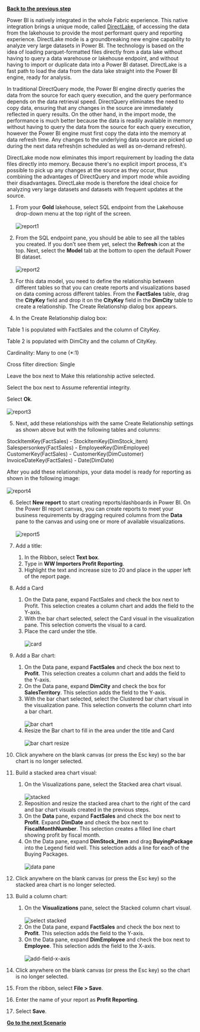 [**Back to the previous step**](/FromZeroToHero_Parma/Analytics%20-%20How%20To%20Proceed/7_Prepare_Gold_Layer.md)

Power BI is natively integrated in the whole Fabric experience. This native integration brings a unique mode, called [DirectLake](https://learn.microsoft.com/en-us/power-bi/enterprise/directlake-overview), of accessing the data from the lakehouse to provide the most performant query and reporting experience. DirectLake mode is a groundbreaking new engine capability to analyze very large datasets in Power BI. The technology is based on the idea of loading parquet-formatted files directly from a data lake without having to query a data warehouse or lakehouse endpoint, and without having to import or duplicate data into a Power BI dataset. DirectLake is a fast path to load the data from the data lake straight into the Power BI engine, ready for analysis.

In traditional DirectQuery mode, the Power BI engine directly queries the data from the source for each query execution, and the query performance depends on the data retrieval speed. DirectQuery eliminates the need to copy data, ensuring that any changes in the source are immediately reflected in query results. On the other hand, in the import mode, the performance is much better because the data is readily available in memory without having to query the data from the source for each query execution, however the Power BI engine must first copy the data into the memory at data refresh time. Any changes to the underlying data source are picked up during the next data refresh(in scheduled as well as on-demand refresh).

DirectLake mode now eliminates this import requirement by loading the data files directly into memory. Because there's no explicit import process, it's possible to pick up any changes at the source as they occur, thus combining the advantages of DirectQuery and import mode while avoiding their disadvantages. DirectLake mode is therefore the ideal choice for analyzing very large datasets and datasets with frequent updates at the source.

1. From your **Gold** lakehouse, select SQL endpoint from the Lakehouse drop-down menu at the top right of the screen.</br>  
   ![report1](../Images/report_1.png)

2. From the SQL endpoint pane, you should be able to see all the tables you created. If you don't see them yet, select the **Refresh** icon at the top. Next, select the **Model** tab at the bottom to open the default Power BI dataset.</br>  
   ![report2](../Images/report_2.png)

3. For this data model, you need to define the relationship between different tables so that you can create reports and visualizations based on data coming across different tables. From the **FactSales** table, drag the **CityKey** field and drop it on the **CityKey** field in the **DimCity** table to create a relationship. The Create Relationship dialog box appears.</br>  

4. In the Create Relationship dialog box:

Table 1 is populated with FactSales and the column of CityKey.

Table 2 is populated with DimCity and the column of CityKey.

Cardinality: Many to one (*:1)

Cross filter direction: Single

Leave the box next to Make this relationship active selected.

Select the box next to Assume referential integrity.

Select **Ok**.</br>  
   ![report3](../Images/report_3.png)

5. Next, add these relationships with the same Create Relationship settings as shown above but with the following tables and columns:

StockItemKey(FactSales) - StockItemKey(DimStock_item)
Salespersonkey(FactSales) - EmployeeKey(DimEmployee)
CustomerKey(FactSales) - CustomerKey(DimCustomer)
InvoiceDateKey(FactSales) - Date(DimDate)

After you add these relationships, your data model is ready for reporting as shown in the following image:</br>  
   ![report4](../Images/report_4.png)

6. Select **New report** to start creating reports/dashboards in Power BI. On the Power BI report canvas, you can create reports to meet your business requirements by dragging required columns from the **Data** pane to the canvas and using one or more of available visualizations.</br>  
   ![report5](/FromZeroToHero_Parma/Images/report_5.png)

7. Add a title:
   1. In the Ribbon, select **Text box**.
   2. Type in **WW Importers Profit Reporting**.
   3. Highlight the text and increase size to 20 and place in the upper left of the report page.

8. Add a Card
   1. On the Data pane, expand FactSales and check the box next to Profit. This selection creates a column chart and adds the field to the Y-axis.
   2. With the bar chart selected, select the Card visual in the visualization pane. This selection converts the visual to a card.
   3. Place the card under the title.</br>  
      ![card](../Images/card-visualization.png)

9. Add a Bar chart:
   1.  On the Data pane, expand **FactSales** and check the box next to **Profit**. This selection creates a column chart and adds the field to the Y-axis.
   2.  On the Data pane, expand **DimCity** and check the box for **SalesTerritory**. This selection adds the field to the Y-axis.
   3.  With the bar chart selected, select the Clustered bar chart visual in the visualization pane. This selection converts the column chart into a bar chart.</br>  
       ![bar chart](../Images/build-visual-bar-chart.png)
   4.  Resize the Bar chart to fill in the area under the title and Card</br>  
       ![bar chart resize](../Images/resize-bar-chart-under-card.png)

10. Click anywhere on the blank canvas (or press the Esc key) so the bar chart is no longer selected.

11. Build a stacked area chart visual:
    1.  On the Visualizations pane, select the Stacked area chart visual.</br>  
       ![stacked](../Images/stacked-area-chart.png)
    2. Reposition and resize the stacked area chart to the right of the card and bar chart visuals created in the previous steps.
    3. On the **Data** pane, expand **FactSales** and check the box next to **Profit**. Expand **DimDate** and check the box next to **FiscalMonthNumber**. This selection creates a filled line chart showing profit by fiscal month.
    4. On the Data pane, expand **DimStock_item** and drag **BuyingPackage** into the Legend field well. This selection adds a line for each of the Buying Packages.</br>  
       ![data pane](../Images/data-pane-change-chart.png)

12. Click anywhere on the blank canvas (or press the Esc key) so the stacked area chart is no longer selected.

13. Build a column chart:
    1. On the **Visualizations** pane, select the Stacked column chart visual.</br>  
       ![select stacked](../Images/select-stacked-column-chart.png)
    2. On the Data pane, expand **FactSales** and check the box next to **Profit**. This selection adds the field to the Y-axis.
    3. On the Data pane, expand **DimEmployee** and check the box next to **Employee**. This selection adds the field to the X-axis.</br>  
       ![add-field-x-axis](../Images/add-field-x-axis.png)

14. Click anywhere on the blank canvas (or press the Esc key) so the chart is no longer selected.

15. From the ribbon, select **File > Save**.

16. Enter the name of your report as **Profit Reporting**.

17. Select **Save**.

[**Go to the next Scenario**](/FromZeroToHero_Parma/Real%20Time%20-%20ISS%20-%20How%20to%20proceed/1_ISS_Real_Time_Scenario.md)